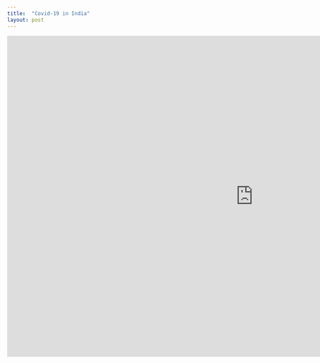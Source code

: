 ```yaml
---
title:  "Covid-19 in India"
layout: post
---
```



<iframe seamless frameborder="0" src="https://public.tableau.com/views/Covid19_Dataset_16720607275870/Dashboard_India?:embed=yes&:display_count=yes&:showVizHome=no" width = '1150' height = '750'></iframe>
